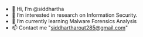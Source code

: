 - 👋 Hi, I’m @siddhartha
- 👀 I’m interested in research on Information Security.
- 🌱 I’m currently learning Malware Forensics Analysis
- 📫 Contact me "siddhartharout285@gmail.com"

<!---
siiddhrtha/siiddhrtha is a ✨ special ✨ repository because its `README.md` (this file) appears on your GitHub profile.
You can click the Preview link to take a look at your changes.
--->
